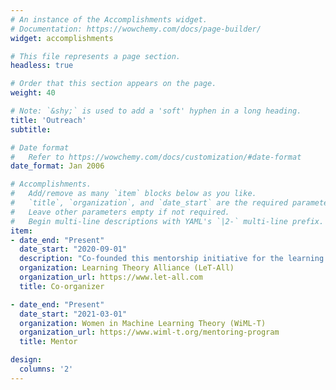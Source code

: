```yaml
---
# An instance of the Accomplishments widget.
# Documentation: https://wowchemy.com/docs/page-builder/
widget: accomplishments

# This file represents a page section.
headless: true

# Order that this section appears on the page.
weight: 40

# Note: `&shy;` is used to add a 'soft' hyphen in a long heading.
title: 'Outreach'
subtitle:

# Date format
#   Refer to https://wowchemy.com/docs/customization/#date-format
date_format: Jan 2006

# Accomplishments.
#   Add/remove as many `item` blocks below as you like.
#   `title`, `organization`, and `date_start` are the required parameters.
#   Leave other parameters empty if not required.
#   Begin multi-line descriptions with YAML's `|2-` multi-line prefix.
item:
- date_end: "Present"
  date_start: "2020-09-01"
  description: "Co-founded this mentorship initiative for the learning theory community. Co-organized mentorship workshops at ALT 2021 and COLT 2021."
  organization: Learning Theory Alliance (LeT-All)
  organization_url: https://www.let-all.com
  title: Co-organizer

- date_end: "Present"
  date_start: "2021-03-01"
  organization: Women in Machine Learning Theory (WiML-T)
  organization_url: https://www.wiml-t.org/mentoring-program
  title: Mentor

design:
  columns: '2' 
---
```

